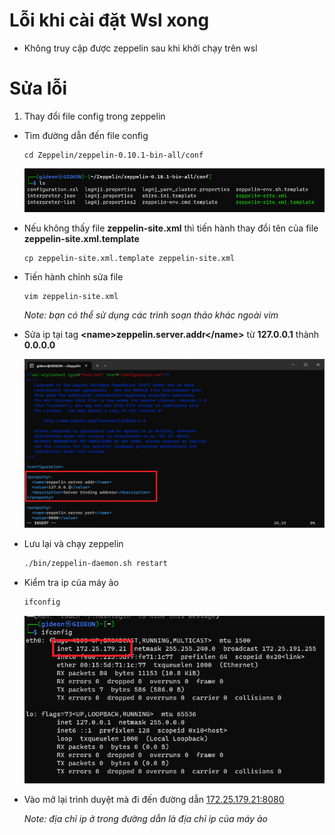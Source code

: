 # Lỗi khi cài đặt Wsl xong

- Không truy cập được zeppelin sau khi khởi chạy trên wsl

# Sửa lỗi

1. Thay đổi file config trong zeppelin

- Tìm đường dẫn đến file config 
  
  ```` linux
  cd Zeppelin/zeppelin-0.10.1-bin-all/conf
  ````

  ![conflink](images/conflink.png)


- Nếu không thấy file **zeppelin-site.xml** thì tiến hành thay đổi tên của file **zeppelin-site.xml.template**
  
  ````linux
  cp zeppelin-site.xml.template zeppelin-site.xml
  ````

- Tiến hành chỉnh sửa file
  
  ````linux
  vim zeppelin-site.xml
  ````
  *Note: bạn có thể sử dụng các trình soạn thảo khác ngoài vim*

- Sửa ip tại tag **\<name\>zeppelin.server.addr\</name\>** từ **127.0.0.1** thành **0.0.0.0**
  
  ![address](images/address.png)

- Lưu lại và chạy zeppelin
  
  ````sh
  ./bin/zeppelin-daemon.sh restart
  ````

- Kiểm tra ip của máy ảo
  
  ````cmd
  ifconfig
  ````
  ![ifconfig](images/ifconfig.png)

- Vào mở lại trình duyệt mà đi đến đường dẫn [172.25.179.21:8080](172.25.179.21:8080)
  
  *Note: địa chỉ ip ở trong đường dẫn là địa chỉ ip của máy ảo*